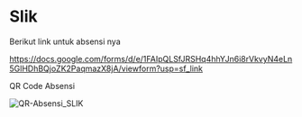 # Slik

Berikut link untuk absensi nya 

https://docs.google.com/forms/d/e/1FAIpQLSfJRSHq4hhYJn6i8rVkvyN4eLn5GlHDhBQjoZK2PaqmazX8jA/viewform?usp=sf_link


QR Code Absensi


![QR-Absensi_SLIK](https://github.com/user-attachments/assets/3ef95fdd-3ac5-499b-8085-c820a57db710)

